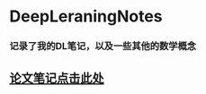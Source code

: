 # DeepLeraningNotes
### 记录了我的DL笔记，以及一些其他的数学概念

## [论文笔记点击此处](https://github.com/sssste/DeepLeraningNotes/wiki)
